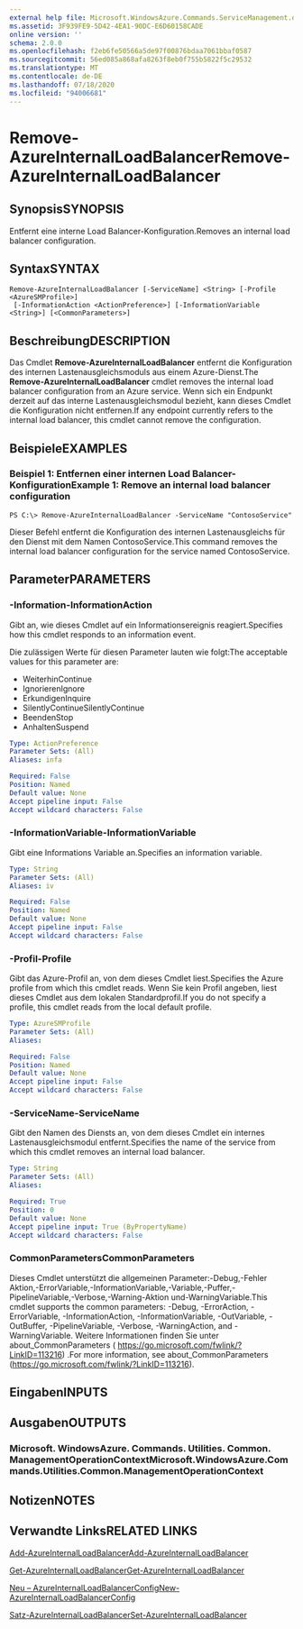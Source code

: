 ```yaml
---
external help file: Microsoft.WindowsAzure.Commands.ServiceManagement.dll-Help.xml
ms.assetid: 3F939FE9-5D42-4EA1-90DC-E6D60158CADE
online version: ''
schema: 2.0.0
ms.openlocfilehash: f2eb6fe50566a5de97f00876bdaa7061bbaf0587
ms.sourcegitcommit: 56ed085a868afa8263f8eb0f755b5822f5c29532
ms.translationtype: MT
ms.contentlocale: de-DE
ms.lasthandoff: 07/18/2020
ms.locfileid: "94006681"
---
```

# <span data-ttu-id="94423-101">Remove-AzureInternalLoadBalancer</span><span class="sxs-lookup"><span data-stu-id="94423-101">Remove-AzureInternalLoadBalancer</span></span>

## <span data-ttu-id="94423-102">Synopsis</span><span class="sxs-lookup"><span data-stu-id="94423-102">SYNOPSIS</span></span>
<span data-ttu-id="94423-103">Entfernt eine interne Load Balancer-Konfiguration.</span><span class="sxs-lookup"><span data-stu-id="94423-103">Removes an internal load balancer configuration.</span></span>

## <span data-ttu-id="94423-104">Syntax</span><span class="sxs-lookup"><span data-stu-id="94423-104">SYNTAX</span></span>

```
Remove-AzureInternalLoadBalancer [-ServiceName] <String> [-Profile <AzureSMProfile>]
 [-InformationAction <ActionPreference>] [-InformationVariable <String>] [<CommonParameters>]
```

## <span data-ttu-id="94423-105">Beschreibung</span><span class="sxs-lookup"><span data-stu-id="94423-105">DESCRIPTION</span></span>
<span data-ttu-id="94423-106">Das Cmdlet **Remove-AzureInternalLoadBalancer** entfernt die Konfiguration des internen Lastenausgleichsmoduls aus einem Azure-Dienst.</span><span class="sxs-lookup"><span data-stu-id="94423-106">The **Remove-AzureInternalLoadBalancer** cmdlet removes the internal load balancer configuration from an Azure service.</span></span>
<span data-ttu-id="94423-107">Wenn sich ein Endpunkt derzeit auf das interne Lastenausgleichsmodul bezieht, kann dieses Cmdlet die Konfiguration nicht entfernen.</span><span class="sxs-lookup"><span data-stu-id="94423-107">If any endpoint currently refers to the internal load balancer, this cmdlet cannot remove the configuration.</span></span>

## <span data-ttu-id="94423-108">Beispiele</span><span class="sxs-lookup"><span data-stu-id="94423-108">EXAMPLES</span></span>

### <span data-ttu-id="94423-109">Beispiel 1: Entfernen einer internen Load Balancer-Konfiguration</span><span class="sxs-lookup"><span data-stu-id="94423-109">Example 1: Remove an internal load balancer configuration</span></span>
```
PS C:\> Remove-AzureInternalLoadBalancer -ServiceName "ContosoService"
```

<span data-ttu-id="94423-110">Dieser Befehl entfernt die Konfiguration des internen Lastenausgleichs für den Dienst mit dem Namen ContosoService.</span><span class="sxs-lookup"><span data-stu-id="94423-110">This command removes the internal load balancer configuration for the service named ContosoService.</span></span>

## <span data-ttu-id="94423-111">Parameter</span><span class="sxs-lookup"><span data-stu-id="94423-111">PARAMETERS</span></span>

### <span data-ttu-id="94423-112">-Information</span><span class="sxs-lookup"><span data-stu-id="94423-112">-InformationAction</span></span>
<span data-ttu-id="94423-113">Gibt an, wie dieses Cmdlet auf ein Informationsereignis reagiert.</span><span class="sxs-lookup"><span data-stu-id="94423-113">Specifies how this cmdlet responds to an information event.</span></span>

<span data-ttu-id="94423-114">Die zulässigen Werte für diesen Parameter lauten wie folgt:</span><span class="sxs-lookup"><span data-stu-id="94423-114">The acceptable values for this parameter are:</span></span>

- <span data-ttu-id="94423-115">Weiterhin</span><span class="sxs-lookup"><span data-stu-id="94423-115">Continue</span></span>
- <span data-ttu-id="94423-116">Ignorieren</span><span class="sxs-lookup"><span data-stu-id="94423-116">Ignore</span></span>
- <span data-ttu-id="94423-117">Erkundigen</span><span class="sxs-lookup"><span data-stu-id="94423-117">Inquire</span></span>
- <span data-ttu-id="94423-118">SilentlyContinue</span><span class="sxs-lookup"><span data-stu-id="94423-118">SilentlyContinue</span></span>
- <span data-ttu-id="94423-119">Beenden</span><span class="sxs-lookup"><span data-stu-id="94423-119">Stop</span></span>
- <span data-ttu-id="94423-120">Anhalten</span><span class="sxs-lookup"><span data-stu-id="94423-120">Suspend</span></span>

```yaml
Type: ActionPreference
Parameter Sets: (All)
Aliases: infa

Required: False
Position: Named
Default value: None
Accept pipeline input: False
Accept wildcard characters: False
```

### <span data-ttu-id="94423-121">-InformationVariable</span><span class="sxs-lookup"><span data-stu-id="94423-121">-InformationVariable</span></span>
<span data-ttu-id="94423-122">Gibt eine Informations Variable an.</span><span class="sxs-lookup"><span data-stu-id="94423-122">Specifies an information variable.</span></span>

```yaml
Type: String
Parameter Sets: (All)
Aliases: iv

Required: False
Position: Named
Default value: None
Accept pipeline input: False
Accept wildcard characters: False
```

### <span data-ttu-id="94423-123">-Profil</span><span class="sxs-lookup"><span data-stu-id="94423-123">-Profile</span></span>
<span data-ttu-id="94423-124">Gibt das Azure-Profil an, von dem dieses Cmdlet liest.</span><span class="sxs-lookup"><span data-stu-id="94423-124">Specifies the Azure profile from which this cmdlet reads.</span></span>
<span data-ttu-id="94423-125">Wenn Sie kein Profil angeben, liest dieses Cmdlet aus dem lokalen Standardprofil.</span><span class="sxs-lookup"><span data-stu-id="94423-125">If you do not specify a profile, this cmdlet reads from the local default profile.</span></span>

```yaml
Type: AzureSMProfile
Parameter Sets: (All)
Aliases: 

Required: False
Position: Named
Default value: None
Accept pipeline input: False
Accept wildcard characters: False
```

### <span data-ttu-id="94423-126">-ServiceName</span><span class="sxs-lookup"><span data-stu-id="94423-126">-ServiceName</span></span>
<span data-ttu-id="94423-127">Gibt den Namen des Diensts an, von dem dieses Cmdlet ein internes Lastenausgleichsmodul entfernt.</span><span class="sxs-lookup"><span data-stu-id="94423-127">Specifies the name of the service from which this cmdlet removes an internal load balancer.</span></span>

```yaml
Type: String
Parameter Sets: (All)
Aliases: 

Required: True
Position: 0
Default value: None
Accept pipeline input: True (ByPropertyName)
Accept wildcard characters: False
```

### <span data-ttu-id="94423-128">CommonParameters</span><span class="sxs-lookup"><span data-stu-id="94423-128">CommonParameters</span></span>
<span data-ttu-id="94423-129">Dieses Cmdlet unterstützt die allgemeinen Parameter:-Debug,-Fehler Aktion,-ErrorVariable,-InformationVariable,-Variable,-Puffer,-PipelineVariable,-Verbose,-Warning-Aktion und-WarningVariable.</span><span class="sxs-lookup"><span data-stu-id="94423-129">This cmdlet supports the common parameters: -Debug, -ErrorAction, -ErrorVariable, -InformationAction, -InformationVariable, -OutVariable, -OutBuffer, -PipelineVariable, -Verbose, -WarningAction, and -WarningVariable.</span></span> <span data-ttu-id="94423-130">Weitere Informationen finden Sie unter about_CommonParameters ( https://go.microsoft.com/fwlink/?LinkID=113216) .</span><span class="sxs-lookup"><span data-stu-id="94423-130">For more information, see about_CommonParameters (https://go.microsoft.com/fwlink/?LinkID=113216).</span></span>

## <span data-ttu-id="94423-131">Eingaben</span><span class="sxs-lookup"><span data-stu-id="94423-131">INPUTS</span></span>

## <span data-ttu-id="94423-132">Ausgaben</span><span class="sxs-lookup"><span data-stu-id="94423-132">OUTPUTS</span></span>

### <span data-ttu-id="94423-133">Microsoft. WindowsAzure. Commands. Utilities. Common. ManagementOperationContext</span><span class="sxs-lookup"><span data-stu-id="94423-133">Microsoft.WindowsAzure.Commands.Utilities.Common.ManagementOperationContext</span></span>

## <span data-ttu-id="94423-134">Notizen</span><span class="sxs-lookup"><span data-stu-id="94423-134">NOTES</span></span>

## <span data-ttu-id="94423-135">Verwandte Links</span><span class="sxs-lookup"><span data-stu-id="94423-135">RELATED LINKS</span></span>

[<span data-ttu-id="94423-136">Add-AzureInternalLoadBalancer</span><span class="sxs-lookup"><span data-stu-id="94423-136">Add-AzureInternalLoadBalancer</span></span>](./Add-AzureInternalLoadBalancer.md)

[<span data-ttu-id="94423-137">Get-AzureInternalLoadBalancer</span><span class="sxs-lookup"><span data-stu-id="94423-137">Get-AzureInternalLoadBalancer</span></span>](./Get-AzureInternalLoadBalancer.md)

[<span data-ttu-id="94423-138">Neu – AzureInternalLoadBalancerConfig</span><span class="sxs-lookup"><span data-stu-id="94423-138">New-AzureInternalLoadBalancerConfig</span></span>](./New-AzureInternalLoadBalancerConfig.md)

[<span data-ttu-id="94423-139">Satz-AzureInternalLoadBalancer</span><span class="sxs-lookup"><span data-stu-id="94423-139">Set-AzureInternalLoadBalancer</span></span>](./Set-AzureInternalLoadBalancer.md)


